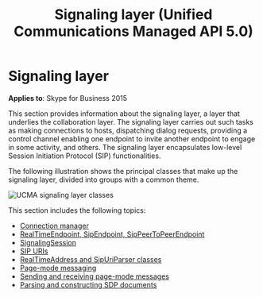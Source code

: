 ﻿---
title: Signaling layer (Unified Communications Managed API 5.0)
TOCTitle: Signaling layer
ms:assetid: 994070d8-7071-4457-9796-53e5c680964e
ms:mtpsurl: https://msdn.microsoft.com/library/Dn466046(v=office.16)
ms:contentKeyID: 65239986
ms.date: 07/27/2015
mtps_version: v=office.16
---

# Signaling layer

**Applies to**: Skype for Business 2015

This section provides information about the signaling layer, a layer that underlies the collaboration layer. The signaling layer carries out such tasks as making connections to hosts, dispatching dialog requests, providing a control channel enabling one endpoint to invite another endpoint to engage in some activity, and others. The signaling layer encapsulates low-level Session Initiation Protocol (SIP) functionalities.

The following illustration shows the principal classes that make up the signaling layer, divided into groups with a common theme.

![UCMA signaling layer classes](images/Dn466046.UCMA-Signaling(Office.16).png "UCMA signaling layer classes")

This section includes the following topics:

- [Connection manager](connection-manager.md)
- [RealTimeEndpoint, SipEndpoint, SipPeerToPeerEndpoint](realtimeendpoint-sipendpoint-sippeertopeerendpoint.md)
- [SignalingSession](signalingsession.md)
- [SIP URIs](sip-uris.md)
- [RealTimeAddress and SipUriParser classes](realtimeaddress-and-sipuriparser-classes.md)
- [Page-mode messaging](page-mode-messaging.md)
- [Sending and receiving page-mode messages](sending-and-receiving-page-mode-messages.md)
- [Parsing and constructing SDP documents](parsing-and-constructing-sdp-documents.md)

